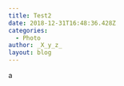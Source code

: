 ```yaml
---
title: Test2
date: 2018-12-31T16:48:36.428Z
categories:
  - Photo
author: _X_y_z_
layout: blog
---
```

a
